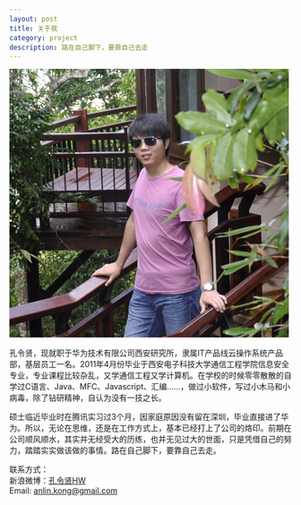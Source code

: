 ```yaml
---
layout: post
title: 关于我
category: project
description: 路在自己脚下，要靠自己去走 
---
```


![](/images/1986-08-29-about-me/head.png)

孔令贤，现就职于华为技术有限公司西安研究所，隶属IT产品线云操作系统产品部，基层员工一名。2011年4月份毕业于西安电子科技大学通信工程学院信息安全专业，专业课程比较杂乱，又学通信工程又学计算机。在学校的时候零零散散的自学过C语言、Java、MFC、Javascript、汇编……，做过小软件，写过小木马和小病毒，除了钻研精神，自认为没有一技之长。

硕士临近毕业时在腾讯实习过3个月，因家庭原因没有留在深圳，毕业直接进了华为。所以，无论在思维，还是在工作方式上，基本已经打上了公司的烙印。前期在公司顺风顺水，其实并无经受大的历练，也并无见过大的世面，只是凭借自己的努力，踏踏实实做该做的事情。路在自己脚下，要靠自己去走。

联系方式：  
新浪微博：[孔令贤HW](http://weibo.com/lingxiankong)  
Email: anlin.kong@gmail.com
